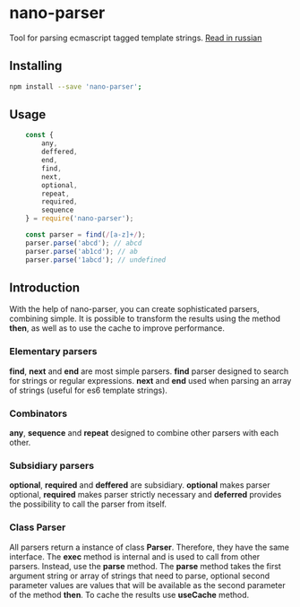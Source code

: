 # nano-parser
Tool for parsing ecmascript tagged template strings. [Read in russian](./README_RU.md)

## Installing
```bash
npm install --save 'nano-parser';
```

## Usage
```javascript
    const {
        any,
        deffered,
        end,
        find,
        next,
        optional,
        repeat,
        required,
        sequence
    } = require('nano-parser');

    const parser = find(/[a-z]+/);
    parser.parse('abcd'); // abcd
    parser.parse('ab1cd'); // ab
    parser.parse('1abcd'); // undefined
```

## Introduction
With the help of nano-parser, you can create sophisticated parsers, combining simple. It is possible to transform the results using the method **then**, as well as to use the cache to improve performance.

### Elementary parsers
**find**, **next** and **end** are most simple parsers. **find** parser designed to search for  strings or regular expressions. **next** and **end** used when parsing an array of strings (useful for es6 template strings).

### Combinators
**any**, **sequence** and **repeat** designed to combine other parsers with each other.

### Subsidiary parsers
**optional**, **required** and **deffered** are subsidiary. **optional** makes parser optional, **required** makes parser strictly necessary and **deferred** provides the possibility to call the parser from itself.

### Class Parser
All parsers return a instance of class **Parser**. Therefore, they have the same interface. The **exec** method is internal and is used to call from other parsers. Instead, use the **parse** method. The **parse** method takes the first argument string or array of strings that need to parse, optional second parameter values are values that will be available as the second parameter of the method **then**. To cache the results use **useCache** method.

